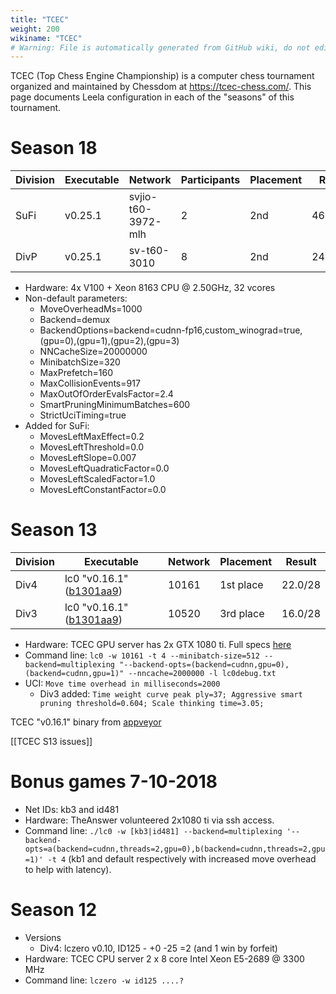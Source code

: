 ```yaml
---
title: "TCEC"
weight: 200
wikiname: "TCEC"
# Warning: File is automatically generated from GitHub wiki, do not edit by hand.
---
```

TCEC (Top Chess Engine Championship) is a computer chess tournament organized and maintained by Chessdom at https://tcec-chess.com/. This page documents Leela configuration in each of the "seasons" of this tournament.

# Season 18
| Division | Executable | Network           | Participants | Placement | Result    |                                                                                                              
| -------- | ---------- |-------------------| ------------ | --------- | --------- | 
| SuFi     | v0.25.1    |svjio-t60-3972-mlh |      2       |    2nd    | 46.5/100  |
| DivP     | v0.25.1    |sv-t60-3010        |      8       |    2nd    | 24.5/42   |

* Hardware: 4x V100 + Xeon 8163 CPU @ 2.50GHz, 32 vcores
* Non-default parameters:
  * MoveOverheadMs=1000
  * Backend=demux
  * BackendOptions=backend=cudnn-fp16,custom_winograd=true,(gpu=0),(gpu=1),(gpu=2),(gpu=3)
  * NNCacheSize=20000000
  * MinibatchSize=320
  * MaxPrefetch=160
  * MaxCollisionEvents=917
  * MaxOutOfOrderEvalsFactor=2.4
  * SmartPruningMinimumBatches=600
  * StrictUciTiming=true
* Added for SuFi:
  * MovesLeftMaxEffect=0.2
  * MovesLeftThreshold=0.0
  * MovesLeftSlope=0.007
  * MovesLeftQuadraticFactor=0.0
  * MovesLeftScaledFactor=1.0
  * MovesLeftConstantFactor=0.0


# Season 13
| Division | Executable               | Network     | Placement | Result    |                                                                                                              
| -------- | --------------------------------------------------------------------------- |-----| ------- | ------ | 
| Div4     | lc0 "v0.16.1" ([b1301aa9](https://github.com/LeelaChessZero/lc0/commit/b1301aa9a9be0c5f62aac8279ca5fb627c365f6f)) |10161|1st place| 22.0/28|
| Div3     | lc0 "v0.16.1" ([b1301aa9](https://github.com/LeelaChessZero/lc0/commit/b1301aa9a9be0c5f62aac8279ca5fb627c365f6f)) |10520|3rd place| 16.0/28|

* Hardware: TCEC GPU server has 2x GTX 1080 ti. Full specs [here](http://www.chessdom.com/tcec-season-13-the-advance-of-the-nns)
* Command line: `lc0 -w 10161 -t 4 --minibatch-size=512 --backend=multiplexing "--backend-opts=(backend=cudnn,gpu=0),(backend=cudnn,gpu=1)" --nncache=2000000 -l lc0debug.txt`
* UCI: `Move time overhead in milliseconds=2000`
  * Div3 added: `Time weight curve peak ply=37; Aggressive smart pruning threshold=0.604; Scale thinking time=3.05;`

TCEC "v0.16.1" binary from [appveyor](https://ci.appveyor.com/project/LeelaChessZero/lc0/build/317/job/2jeyneauuvuj0c25/artifacts)

[[TCEC S13 issues]]

# Bonus games 7-10-2018
* Net IDs: kb3 and id481
* Hardware: TheAnswer volunteered 2x1080 ti via ssh access.
* Command line: `./lc0 -w [kb3|id481] --backend=multiplexing '--backend-opts=a(backend=cudnn,threads=2,gpu=0),b(backend=cudnn,threads=2,gpu=1)' -t 4` (kb1 and default respectively with increased move overhead to help with latency). 

# Season 12
* Versions
  * Div4: lczero v0.10, ID125 - +0 -25 =2 (and 1 win by forfeit)
* Hardware: TCEC CPU server 2 x 8 core Intel Xeon E5-2689 @ 3300 MHz
* Command line: `lczero -w id125 ....?`
